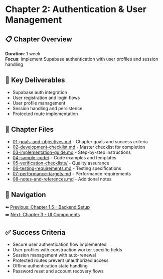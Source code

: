 # Chapter 2: Authentication & User Management

## 📋 Chapter Overview

**Duration**: 1 week  
**Focus**: Implement Supabase authentication with user profiles and session handling

## 🎯 Key Deliverables

- Supabase auth integration
- User registration and login flows
- User profile management
- Session handling and persistence
- Protected route implementation

## 📁 Chapter Files

- [01-goals-and-objectives.md](./01-goals-and-objectives.md) - Chapter goals and success criteria
- [02-development-checklist.md](./02-development-checklist.md) - Master checklist for completion
- [03-implementation-guide.md](./03-implementation-guide.md) - Step-by-step instructions
- [04-sample-code/](./04-sample-code/) - Code examples and templates
- [05-verification-checklists/](./05-verification-checklists/) - Quality assurance
- [06-testing-requirements.md](./06-testing-requirements.md) - Testing specifications
- [07-performance-targets.md](./07-performance-targets.md) - Performance requirements
- [08-notes-and-references.md](./08-notes-and-references.md) - Additional notes

## 🔗 Navigation

⬅️ [Previous: Chapter 1.5 - Backend Setup](../chapter-01-5-backend-setup/README.md)  
➡️ [Next: Chapter 3 - UI Components](../chapter-03-ui-components/README.md)

## ✅ Success Criteria

- Secure user authentication flow implemented
- User profiles with construction worker specific fields
- Session management with auto-renewal
- Protected routes prevent unauthorized access
- Offline authentication state handling
- Password reset and account recovery flows
